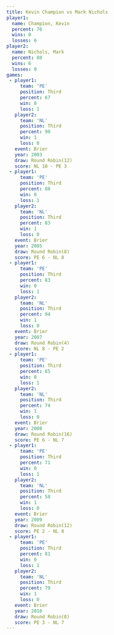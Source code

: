 ```yaml
---
title: Kevin Champion vs Mark Nichols
player1:               
  name: Champion, Kevin
  percent: 76          
  wins: 0              
  losses: 6            
player2:               
  name: Nichols, Mark  
  percent: 80          
  wins: 6              
  losses: 0            
games:
 - player1:         
     team: 'PE'     
     position: Third
     percent: 67    
     win: 0         
     loss: 1        
   player2:         
     team: 'NL'     
     position: Third
     percent: 90    
     win: 1         
     loss: 0        
   event: Brier         
   year: 2003           
   draw: Round Robin(12)
   score: NL 10 - PE 3  
 - player1:         
     team: 'PE'     
     position: Third
     percent: 88    
     win: 0         
     loss: 1        
   player2:         
     team: 'NL'     
     position: Third
     percent: 83    
     win: 1         
     loss: 0        
   event: Brier        
   year: 2005          
   draw: Round Robin(8)
   score: PE 6 - NL 8  
 - player1:         
     team: 'PE'     
     position: Third
     percent: 83    
     win: 0         
     loss: 1        
   player2:         
     team: 'NL'     
     position: Third
     percent: 94    
     win: 1         
     loss: 0        
   event: Brier        
   year: 2007          
   draw: Round Robin(4)
   score: NL 8 - PE 2  
 - player1:         
     team: 'PE'     
     position: Third
     percent: 65    
     win: 0         
     loss: 1        
   player2:         
     team: 'NL'     
     position: Third
     percent: 74    
     win: 1         
     loss: 0        
   event: Brier         
   year: 2008           
   draw: Round Robin(16)
   score: PE 6 - NL 7   
 - player1:         
     team: 'PE'     
     position: Third
     percent: 71    
     win: 0         
     loss: 1        
   player2:         
     team: 'NL'     
     position: Third
     percent: 58    
     win: 1         
     loss: 0        
   event: Brier         
   year: 2009           
   draw: Round Robin(12)
   score: PE 2 - NL 8   
 - player1:         
     team: 'PE'     
     position: Third
     percent: 81    
     win: 0         
     loss: 1        
   player2:         
     team: 'NL'     
     position: Third
     percent: 79    
     win: 1         
     loss: 0        
   event: Brier        
   year: 2010          
   draw: Round Robin(8)
   score: PE 3 - NL 7  
---
```

